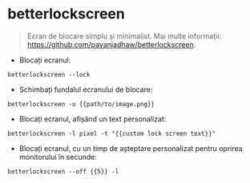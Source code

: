 # betterlockscreen

> Ecran de blocare simplu și minimalist.
> Mai multe informații: <https://github.com/pavanjadhaw/betterlockscreen>.

- Blocați ecranul:

`betterlockscreen --lock`

- Schimbați fundalul ecranului de blocare:

`betterlockscreen -u {{path/to/image.png}}`

- Blocați ecranul, afișând un text personalizat:

`betterlockscreen -l pixel -t "{{custom lock screen text}}"`

- Blocați ecranul, cu un timp de așteptare personalizat pentru oprirea monitorului în secunde:

`betterlockscreen --off {{5}} -l`

